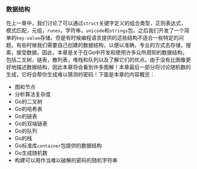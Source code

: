 ### 数据结构

在上一章中，我们讨论了可以通过`struct`关键字定义的组合类型，正则表达式，模式匹配，元组，`runes`，字符串，`unicode`和`strings`包，之后我们开发了一个简单的`key-value`存储。但是有时候编程语言提供的这些结构不适合一些特定的问题。有些时候我们需要自己创建的数据结构，以便以准确，专业的方式去存储，搜索，接受数据。因此，本章是关于在Go中开发和使用许多众所周知的数据结构，包括二叉树，链表，散列表，堆栈和队列以及了解它们的优点。由于没有比图像更好地描述数据结构，因此本章将会看到许多图解！本章最后一部分将讨论随机数的生成，它将会帮你生成难以猜测的密码！下面是本章的内容概览：

- 图和节点
- 分析算法复杂度
- Go的二叉树
- Go的哈希表
- Go的链表
- Go的双端链表
- Go的队列
- Go的栈
- Go标准库`container`包提供的数据结构
- Go生成随机数
- 构建可以用作当难以破解的密码的随机字符串

